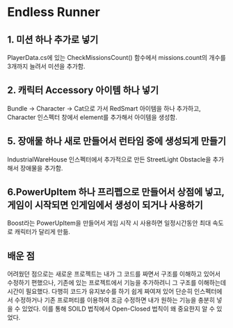 # Endless Runner #

## 1. 미션 하나 추가로 넣기 ##
PlayerData.cs에 있는 CheckMissionsCount() 함수에서 missions.count의 개수를 3개까지 늘려서 미션을 추가함.

## 2. 캐릭터 Accessory 아이템 하나 넣기 ##
Bundle -> Character -> Cat으로 가서 RedSmart 아이템을 하나 추가하고, Character 인스펙터 창에서 element를 추가해서 아이템을 생성함.

## 5. 장애물 하나 새로 만들어서 런타임 중에 생성되게 만들기 ##
IndustrialWareHouse 인스펙터에서 추가적으로 만든 StreetLight Obstacle을 추가해서 장애물을 추가함.

## 6.PowerUpItem 하나 프리펩으로 만들어서 상점에 넣고, 게임이 시작되면 인게임에서 생성이 되거나 사용하기 ##
Boost라는 PowerUpItem을 만들어서 게임 시작 시 사용하면 일정시간동안 최대 속도로 캐릭터가 달리게 만듦.


## 배운 점 ##
어려웠던 점으로는 새로운 프로젝트는 내가 그 코드를 짜면서 구조를 이해하고 있어서 수정하기 편했으나, 기존에 있는 프로젝트에서 기능을 추가하려니 그 구조를 이해하는데 시간이 필요했다. 
다행히 코드가 유지보수를 하기 쉽게 짜여져 있어 단순히 인스펙터에서 수정하거나 기존 프로퍼티를 이용하여 조금 수정하면 내가 원하는 기능을 충분히 넣을 수 있었다.
이를 통해 SOILD 법칙에서 Open-Closed 법칙이 왜 중요한지 알 수 있었다.
